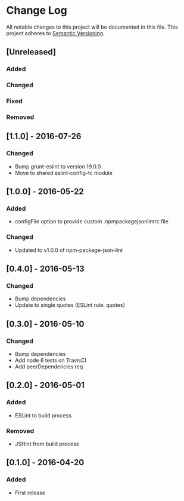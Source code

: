 # Change Log
All notable changes to this project will be documented in this file.
This project adheres to [Semantic Versioning](http://semver.org/).

## [Unreleased]
### Added

### Changed

### Fixed

### Removed

## [1.1.0] - 2016-07-26
### Changed
- Bump grunt-eslint to version 19.0.0
- Move to shared eslint-config-tc module

## [1.0.0] - 2016-05-22
### Added
- configFile option to provide custom .npmpackagejsonlintrc file

### Changed
- Updated to v1.0.0 of npm-package-json-lint

## [0.4.0] - 2016-05-13
### Changed
- Bump dependencies
- Update to single quotes (ESLint rule: quotes)

## [0.3.0] - 2016-05-10
### Changed
- Bump dependencies
- Add node 6 tests on TravisCI
- Add peerDependencies req

## [0.2.0] - 2016-05-01
### Added
- ESLint to build process

### Removed
- JSHint from build process

## [0.1.0] - 2016-04-20
### Added
- First release
